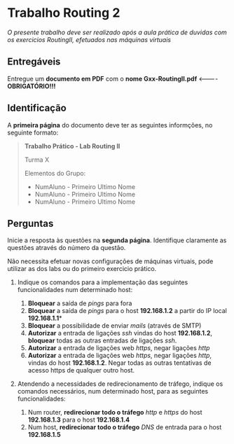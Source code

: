 # Trabalho Routing 2

*O presente trabalho deve ser realizado após a aula prática de duvidas com os exercicios RoutingII, efetuados nas máquinas virtuais*

## Entregáveis
Entregue um **documento em PDF** com o **nome Gxx-RoutingII.pdf** <---- **OBRIGATÓRIO!!!**

## Identificação

A **primeira página** do documento deve ter as seguintes informções, no seguinte formato:

>**Trabalho Prático - Lab Routing II**
>
>Turma X
>
>Elementos do Grupo:
>- NumAluno - Primeiro Ultimo Nome
>- NumAluno - Primeiro Ultimo Nome
>- NumAluno - Primeiro Ultimo Nome

## Perguntas

Inicie a resposta às questões na **segunda página**. Identifique claramente as questões através do número da questão.

Não necessita efetuar novas configurações de máquinas virtuais, pode utilizar as dos labs ou do primeiro exercicio prático.

1. Indique os comandos para a implementação das seguintes funcionalidades num determinado host:
    1. **Bloquear** a saída de *pings* para fora
    2. **Bloquear** a saída de *pings* para o host **192.168.1.2** a partir do IP local **192.168.1.1***
    3. **Bloquear** a possibilidade de enviar *mails* (através de SMTP)
    4. **Autorizar** a entrada de ligações *ssh* vindas do host **192.168.1.2**, **bloquear** todas as outras entradas de ligações *ssh*.
    5. **Autorizar** a entrada de ligações web *https*, negar ligações *http*
    6. **Autorizar** a entrada de ligações web *https*, negar ligações *http*, vindas do host **192.168.1.2**. Negar todas as outras tentativas de acesso https de qualquer outro host.

2. Atendendo a necessidades de redirecionamento de tráfego, indique os comandos necessários, num determinado host, para as seguintes funcionalidades:
    1. Num router, **redirecionar todo o tráfego** *http* e *https* do host **192.168.1.3** para o host **192.168.1.4**
    2. Num host, **redirecionar todo o tráfego** *DNS* de entrada para o host **192.168.1.5**



  
